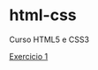 # html-css
 Curso HTML5 e CSS3

<a href="https://vitorls12.github.io/html-css/Modulo1/ex1/index.html">Exercicio 1 </a>